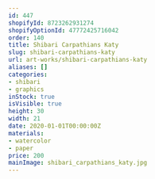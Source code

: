 ```yaml
---
id: 447
shopifyId: 8723262931274
shopifyOptionId: 47772425716042
order: 140
title: Shibari Carpathians Katy
slug: shibari-carpathians-katy
url: art-works/shibari-carpathians-katy
aliases: []
categories:
- shibari
- graphics
inStock: true
isVisible: true
height: 30
width: 21
date: 2020-01-01T00:00:00Z
materials:
- watercolor
- paper
price: 200
mainImage: shibari_carpathians_katy.jpg
---
```

